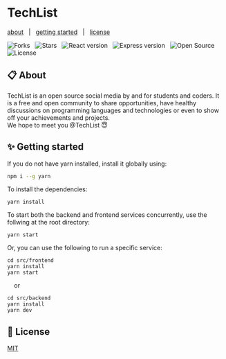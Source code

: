 # TechList

[about](https://github.com/DarkFalc0n/TechList/blob/master/README.md#-about)&nbsp;&nbsp;&nbsp;|&nbsp;&nbsp;&nbsp;[getting started](https://github.com/DarkFalc0n/TechList/blob/master/README.md#-getting-started)&nbsp;&nbsp;&nbsp;|&nbsp;&nbsp;&nbsp;[license](https://github.com/DarkFalc0n/TechList/blob/master/README.md#-license)

![Forks](https://badgen.net/github/forks/DarkFalc0n/TechList?icon=github&scale=1.2&color=red&cache=300) &nbsp;
![Stars](https://badgen.net/github/stars/DarkFalc0n/TechList?icon=https://upload.wikimedia.org/wikipedia/commons/a/a3/Orange_star.svg&scale=1.2&color=orange&cache=300) &nbsp;
![React version](https://badgen.net/badge/React/v18.2.0/blue?icon=https://upload.wikimedia.org/wikipedia/commons/a/a7/React-icon.svg&scale=1.2) &nbsp;
![Express version](https://badgen.net/badge/Express/v4.18.2/green?icon=https://cdn.worldvectorlogo.com/logos/nodejs-icon.svg&scale=1.2) &nbsp;
![Open Source](https://badgen.net/badge/open/source/cyan?scale=1.2) &nbsp;
![License](https://badgen.net/badge/license/MIT/purple?scale=1.2) &nbsp;
<br>

## 📋 About 
TechList is an open source social media by and for students and coders. It is a free and open community to share opportunities, have healthy discussions on programming languages and technologies or even to show off your achievements and projects.
<br>
We hope to meet you @TechList 😇

## ✨ Getting started

If you do not have yarn installed, install it globally using: 
```bash
npm i --g yarn
```

To install the dependencies:

```
yarn install
```
To start both the backend and frontend services concurrently, use the follwing at the root directory:

```
yarn start
```
Or, you can use the following to run a specific service:
```
cd src/frontend
yarn install
yarn start
```
&nbsp; &nbsp; or
```
cd src/backend
yarn install
yarn dev
```


## 📜 License
[MIT](https://github.com/DarkFalc0n/TechList/blob/master/LICENSE)
